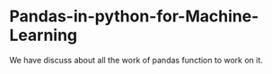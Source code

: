 # Pandas-in-python-for-Machine-Learning
We have discuss about all the work of pandas function to work on it.
